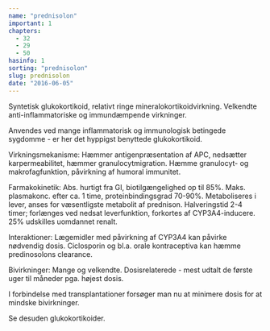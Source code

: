 ```yaml
---
name: "prednisolon"
important: 1
chapters:
  - 32
  - 29
  - 50
hasinfo: 1
sorting: "prednisolon"
slug: prednisolon
date: "2016-06-05"
---
```


Syntetisk glukokortikoid, relativt ringe mineralokortikoidvirkning. Velkendte
anti-inflammatoriske og immundæmpende virkninger.

Anvendes ved mange inflammatorisk og immunologisk betingede sygdomme - er her
det hyppigst benyttede glukokortikoid.

Virkningsmekanisme: Hæmmer antigenpræsentation af APC, nedsætter
karpermeabilitet, hæmmer granulocytmigration. Hæmme granulocyt- og
makrofagfunktion, påvirkning af humoral immunitet.

Farmakokinetik: Abs. hurtigt fra GI, biotilgængelighed op til 85%. Maks.
plasmakonc. efter ca. 1 time, proteinbindingsgrad 70-90%. Metaboliseres i lever,
anses for væsentligste metabolit af prednison. Halveringstid 2-4 timer;
forlænges ved nedsat leverfunktion, forkortes af CYP3A4-inducere. 25% udskilles
uomdannet renalt.

Interaktioner: Lægemidler med påvirkning af CYP3A4 kan påvirke nødvendig dosis.
Ciclosporin og bl.a. orale kontraceptiva kan hæmme predinosolons clearance.

Bivirkninger: Mange og velkendte. Dosisrelaterede - mest udtalt de første uger
til måneder pga. højest dosis.

I forbindelse med transplantationer forsøger man nu at minimere dosis for at
mindske bivirkninger.

Se desuden glukokortikoider.
